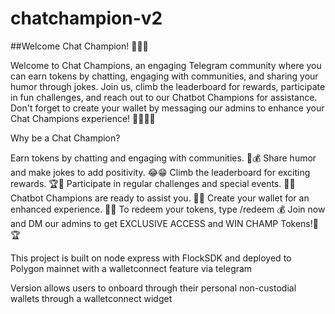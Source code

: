 # chatchampion-v2

##Welcome Chat Champion! 🌟🚀🎉

Welcome to Chat Champions, an engaging Telegram community where you can earn tokens by chatting, engaging with communities, and sharing your humor through jokes. Join us, climb the leaderboard for rewards, participate in fun challenges, and reach out to our Chatbot Champions for assistance. Don't forget to create your wallet by messaging our admins to enhance your Chat Champions experience! 🌟💬🚀🎉

Why be a Chat Champion?

Earn tokens by chatting and engaging with communities. 💬💰
Share humor and make jokes to add positivity. 😂😁
Climb the leaderboard for exciting rewards. 🏆🎁
Participate in regular challenges and special events. 🌈🎉
Chatbot Champions are ready to assist you. 🤖💼
Create your wallet for an enhanced experience. 💼✨
To redeem your tokens, type /redeem 💰
Join now and DM our admins to get EXCLUSIVE ACCESS and WIN CHAMP Tokens!💬🏆

This project is built on node express with FlockSDK and deployed to Polygon mainnet with a walletconnect feature via telegram

Version allows users to onboard through their personal non-custodial wallets through a walletconnect widget